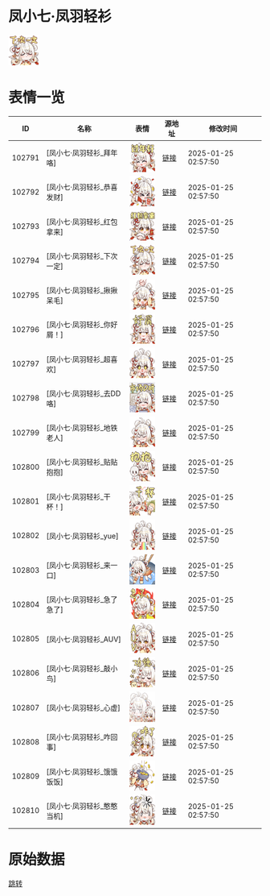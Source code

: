 # 凤小七·凤羽轻衫

<img src="./cover.png" height="60" alt="cover" />

# 表情一览

|ID|名称|表情|源地址|修改时间|
|----|----|----|----|----|
|102791|[凤小七·凤羽轻衫_拜年咯]|<img src="./pic/102791_%5B凤小七·凤羽轻衫_拜年咯%5D.png" height="60" alt="拜年咯"/>|[链接](https://i0.hdslb.com/bfs/garb/855aaa581b01d79c64583579fb5cb5f9912a3521.png)|2025-01-25 02:57:50|
|102792|[凤小七·凤羽轻衫_恭喜发财]|<img src="./pic/102792_%5B凤小七·凤羽轻衫_恭喜发财%5D.png" height="60" alt="恭喜发财"/>|[链接](https://i0.hdslb.com/bfs/garb/affec10f8977851347b39433d561f63fdb508ab7.png)|2025-01-25 02:57:50|
|102793|[凤小七·凤羽轻衫_红包拿来]|<img src="./pic/102793_%5B凤小七·凤羽轻衫_红包拿来%5D.png" height="60" alt="红包拿来"/>|[链接](https://i0.hdslb.com/bfs/garb/328aec31146cabc642296bce21e278fa76cd2cdc.png)|2025-01-25 02:57:50|
|102794|[凤小七·凤羽轻衫_下次一定]|<img src="./pic/102794_%5B凤小七·凤羽轻衫_下次一定%5D.png" height="60" alt="下次一定"/>|[链接](https://i0.hdslb.com/bfs/garb/ccfdb6da6bb8463c3069baefc3db7fb6536f4704.png)|2025-01-25 02:57:50|
|102795|[凤小七·凤羽轻衫_揪揪呆毛]|<img src="./pic/102795_%5B凤小七·凤羽轻衫_揪揪呆毛%5D.png" height="60" alt="揪揪呆毛"/>|[链接](https://i0.hdslb.com/bfs/garb/03a7b5c1d874c26628f207e37a984ed9903f9bfe.png)|2025-01-25 02:57:50|
|102796|[凤小七·凤羽轻衫_你好屑！]|<img src="./pic/102796_%5B凤小七·凤羽轻衫_你好屑！%5D.png" height="60" alt="你好屑！"/>|[链接](https://i0.hdslb.com/bfs/garb/ca4ee475d5be849696ad2a22d055e732449da7d4.png)|2025-01-25 02:57:50|
|102797|[凤小七·凤羽轻衫_超喜欢]|<img src="./pic/102797_%5B凤小七·凤羽轻衫_超喜欢%5D.png" height="60" alt="超喜欢"/>|[链接](https://i0.hdslb.com/bfs/garb/9a32e90711d417d097b15455be2628ef52d9f82a.png)|2025-01-25 02:57:50|
|102798|[凤小七·凤羽轻衫_去DD咯]|<img src="./pic/102798_%5B凤小七·凤羽轻衫_去DD咯%5D.png" height="60" alt="去DD咯"/>|[链接](https://i0.hdslb.com/bfs/garb/f9bf50b90d7cfd298e425d6214e69c796cc6ad66.png)|2025-01-25 02:57:50|
|102799|[凤小七·凤羽轻衫_地铁老人]|<img src="./pic/102799_%5B凤小七·凤羽轻衫_地铁老人%5D.png" height="60" alt="地铁老人"/>|[链接](https://i0.hdslb.com/bfs/garb/b72ee66e009161f5616118d658d44dc126b10f01.png)|2025-01-25 02:57:50|
|102800|[凤小七·凤羽轻衫_贴贴抱抱]|<img src="./pic/102800_%5B凤小七·凤羽轻衫_贴贴抱抱%5D.png" height="60" alt="贴贴抱抱"/>|[链接](https://i0.hdslb.com/bfs/garb/47883d26e3295da1efd46a4391fac86158f9bd5d.png)|2025-01-25 02:57:50|
|102801|[凤小七·凤羽轻衫_干杯！]|<img src="./pic/102801_%5B凤小七·凤羽轻衫_干杯！%5D.png" height="60" alt="干杯！"/>|[链接](https://i0.hdslb.com/bfs/garb/ca8e446bcd01c11b06034053e8589d2db9c9446f.png)|2025-01-25 02:57:50|
|102802|[凤小七·凤羽轻衫_yue]|<img src="./pic/102802_%5B凤小七·凤羽轻衫_yue%5D.png" height="60" alt="yue"/>|[链接](https://i0.hdslb.com/bfs/garb/4dd1cdea5173d4504ac8a10e5a353381c9232142.png)|2025-01-25 02:57:50|
|102803|[凤小七·凤羽轻衫_来一口]|<img src="./pic/102803_%5B凤小七·凤羽轻衫_来一口%5D.png" height="60" alt="来一口"/>|[链接](https://i0.hdslb.com/bfs/garb/a473e24c65d19b1602ee7247bf5dece1df042d2a.png)|2025-01-25 02:57:50|
|102804|[凤小七·凤羽轻衫_急了急了]|<img src="./pic/102804_%5B凤小七·凤羽轻衫_急了急了%5D.png" height="60" alt="急了急了"/>|[链接](https://i0.hdslb.com/bfs/garb/8f4ec502fef6bf07014e747718155ac5944f98d2.png)|2025-01-25 02:57:50|
|102805|[凤小七·凤羽轻衫_AUV]|<img src="./pic/102805_%5B凤小七·凤羽轻衫_AUV%5D.png" height="60" alt="AUV"/>|[链接](https://i0.hdslb.com/bfs/garb/cc306ccd849ad41b7a99953161285878b35742bd.png)|2025-01-25 02:57:50|
|102806|[凤小七·凤羽轻衫_敲小鸟]|<img src="./pic/102806_%5B凤小七·凤羽轻衫_敲小鸟%5D.png" height="60" alt="敲小鸟"/>|[链接](https://i0.hdslb.com/bfs/garb/e8700dc00717a55217c75947f7a44c2c73e65bdf.png)|2025-01-25 02:57:50|
|102807|[凤小七·凤羽轻衫_心虚]|<img src="./pic/102807_%5B凤小七·凤羽轻衫_心虚%5D.png" height="60" alt="心虚"/>|[链接](https://i0.hdslb.com/bfs/garb/016ab28601645c69a7346a74f27118b2c036a702.png)|2025-01-25 02:57:50|
|102808|[凤小七·凤羽轻衫_咋回事]|<img src="./pic/102808_%5B凤小七·凤羽轻衫_咋回事%5D.png" height="60" alt="咋回事"/>|[链接](https://i0.hdslb.com/bfs/garb/e00f3ec199861288c03cfe9f5f74f3c0449a25a9.png)|2025-01-25 02:57:50|
|102809|[凤小七·凤羽轻衫_饿饿饭饭]|<img src="./pic/102809_%5B凤小七·凤羽轻衫_饿饿饭饭%5D.png" height="60" alt="饿饿饭饭"/>|[链接](https://i0.hdslb.com/bfs/garb/42f0afb2fcfa044fff1feb186a38dd4e74029b18.png)|2025-01-25 02:57:50|
|102810|[凤小七·凤羽轻衫_憨憨当机]|<img src="./pic/102810_%5B凤小七·凤羽轻衫_憨憨当机%5D.png" height="60" alt="憨憨当机"/>|[链接](https://i0.hdslb.com/bfs/garb/305ea9090619ccde82c17173e56c65374d76cc35.png)|2025-01-25 02:57:50|

# 原始数据

[跳转](./raw.json)

